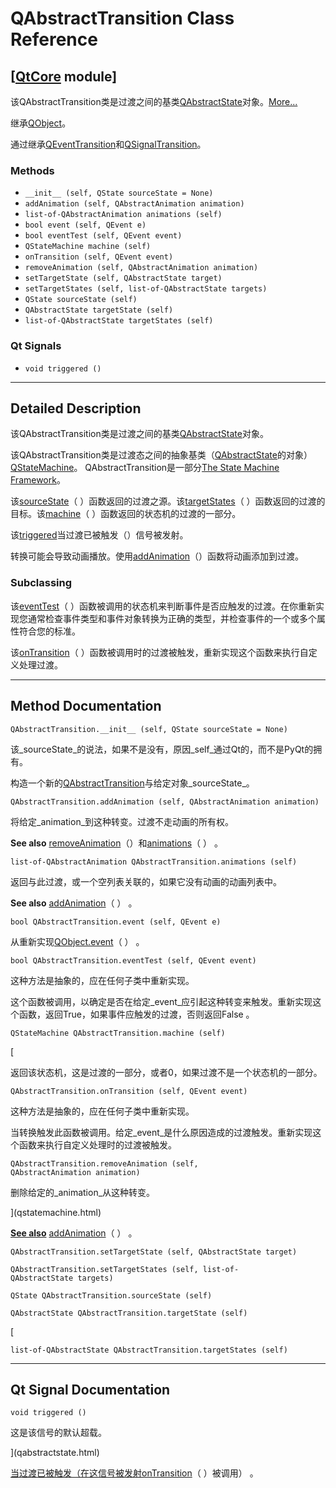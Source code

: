 # QAbstractTransition Class Reference

## [[QtCore](index.htm) module]

该QAbstractTransition类是过渡之间的基类[QAbstractState](qabstractstate.html)对象。[More...](#details)

继承[QObject](qobject.html)。

通过继承[QEventTransition](qeventtransition.html)和[QSignalTransition](qsignaltransition.html)。

### Methods

*   `__init__ (self, QState sourceState = None)`
*   `addAnimation (self, QAbstractAnimation animation)`
*   `list-of-QAbstractAnimation animations (self)`
*   `bool event (self, QEvent e)`
*   `bool eventTest (self, QEvent event)`
*   `QStateMachine machine (self)`
*   `onTransition (self, QEvent event)`
*   `removeAnimation (self, QAbstractAnimation animation)`
*   `setTargetState (self, QAbstractState target)`
*   `setTargetStates (self, list-of-QAbstractState targets)`
*   `QState sourceState (self)`
*   `QAbstractState targetState (self)`
*   `list-of-QAbstractState targetStates (self)`

### Qt Signals

*   `void triggered ()`

* * *

## Detailed Description

该QAbstractTransition类是过渡之间的基类[QAbstractState](qabstractstate.html)对象。

该QAbstractTransition类是过渡态之间的抽象基类（[QAbstractState](qabstractstate.html)的对象）[QStateMachine](qstatemachine.html)。 QAbstractTransition是一部分[The State Machine Framework](index.htm)。

该[sourceState](qabstracttransition.html#sourceState-prop)（ ）函数返回的过渡之源。该[targetStates](qabstracttransition.html#targetStates-prop)（ ）函数返回的过渡的目标。该[machine](qabstracttransition.html#machine)（ ）函数返回的状态机的过渡的一部分。

该[triggered](qabstracttransition.html#triggered)当过渡已被触发（）信号被发射。

转换可能会导致动画播放。使用[addAnimation](qabstracttransition.html#addAnimation)（）函数将动画添加到过渡。

### Subclassing

该[eventTest](qabstracttransition.html#eventTest)（ ）函数被调用的状态机来判断事件是否应触发的过渡。在你重新实现您通常检查事件类型和事件对象转换为正确的类型，并检查事件的一个或多个属性符合您的标准。

该[onTransition](qabstracttransition.html#onTransition)（ ）函数被调用时的过渡被触发，重新实现这个函数来执行自定义处理过渡。

* * *

## Method Documentation

```
QAbstractTransition.__init__ (self, QState sourceState = None)
```

该_sourceState_的说法，如果不是没有，原因_self_通过Qt的，而不是PyQt的拥有。

构造一个新的[QAbstractTransition](qabstracttransition.html)与给定对象_sourceState_。

```
QAbstractTransition.addAnimation (self, QAbstractAnimation animation)
```

将给定_animation_到这种转变。过渡不走动画的所有权。

**See also** [removeAnimation](qabstracttransition.html#removeAnimation)（）和[animations](qabstracttransition.html#animations)（ ） 。

```
list-of-QAbstractAnimation QAbstractTransition.animations (self)
```

返回与此过渡，或一个空列表关联的，如果它没有动画的动画列表中。

**See also** [addAnimation](qabstracttransition.html#addAnimation)（ ） 。

```
bool QAbstractTransition.event (self, QEvent e)
```

从重新实现[QObject.event](qobject.html#event)（ ） 。

```
bool QAbstractTransition.eventTest (self, QEvent event)
```

这种方法是抽象的，应在任何子类中重新实现。

这个函数被调用，以确定是否在给定_event_应引起这种转变来触发。重新实现这个函数，返回True，如果事件应触发的过渡，否则返回False 。

```
QStateMachine QAbstractTransition.machine (self)
```

[

返回该状态机，这是过渡的一部分，或者0，如果过渡不是一个状态机的一部分。

```
QAbstractTransition.onTransition (self, QEvent event)
```

这种方法是抽象的，应在任何子类中重新实现。

当转换触发此函数被调用。给定_event_是什么原因造成的过渡触发。重新实现这个函数来执行自定义处理时的过渡被触发。

```
QAbstractTransition.removeAnimation (self, QAbstractAnimation animation)
```

删除给定的_animation_从这种转变。

](qstatemachine.html)

[**See also**](qstatemachine.html) [addAnimation](qabstracttransition.html#addAnimation)（ ） 。

```
QAbstractTransition.setTargetState (self, QAbstractState target)
```

```
QAbstractTransition.setTargetStates (self, list-of-QAbstractState targets)
```

```
QState QAbstractTransition.sourceState (self)
```

[](qstate.html)

```
QAbstractState QAbstractTransition.targetState (self)
```

[

```
list-of-QAbstractState QAbstractTransition.targetStates (self)
```

* * *

## Qt Signal Documentation

```
void triggered ()
```

这是该信号的默认超载。

](qabstractstate.html)

[当过渡已被触发（在这信号被发射](qabstractstate.html)[onTransition](qabstracttransition.html#onTransition)（ ）被调用） 。